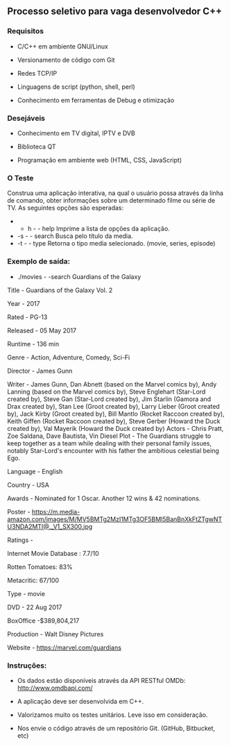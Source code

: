 ## Processo seletivo para vaga desenvolvedor C++

### Requisitos

* C/C++ em ambiente GNU/Linux

* Versionamento de código com Git

* Redes TCP/IP

* Linguagens de script (python, shell, perl)

* Conhecimento em ferramentas de Debug e otimização

### Desejáveis

* Conhecimento em TV digital, IPTV e DVB

* Biblioteca QT

* Programação em ambiente web (HTML, CSS, JavaScript)

### O Teste

Construa uma aplicação interativa, na qual o usuário possa através da linha de comando, obter
informações sobre um determinado filme ou série de TV.
As seguintes opções são esperadas:
* - h - - help
 Imprime a lista de opções da aplicação.
* -s - - search
 Busca pelo título da media.
* -t - - type
 Retorna o tipo media selecionado. (movie, series, episode)
 
### Exemplo de saída:

* ./movies - -search Guardians of the Galaxy

Title - Guardians of the Galaxy Vol. 2

Year - 2017

Rated - PG-13

Released - 05 May 2017

Runtime - 136 min

Genre - Action, Adventure, Comedy, Sci-Fi

Director - James Gunn

Writer - James Gunn, Dan Abnett (based on the Marvel comics by), Andy Lanning (based on the Marvel comics by), Steve
Englehart (Star-Lord created by), Steve Gan (Star-Lord created by), Jim Starlin (Gamora and Drax created by), Stan Lee (Groot
created by), Larry Lieber (Groot created by), Jack Kirby (Groot created by), Bill Mantlo (Rocket Raccoon created by), Keith Giffen
(Rocket Raccoon created by), Steve Gerber (Howard the Duck created by), Val Mayerik (Howard the Duck created by)
Actors - Chris Pratt, Zoe Saldana, Dave Bautista, Vin Diesel
Plot - The Guardians struggle to keep together as a team while dealing with their personal family issues, notably Star-Lord's
encounter with his father the ambitious celestial being Ego.

Language - English

Country - USA

Awards - Nominated for 1 Oscar. Another 12 wins & 42 nominations.

Poster - https://m.media-amazon.com/images/M/MV5BMTg2MzI1MTg3OF5BMl5BanBnXkFtZTgwNTU3NDA2MTI@._V1_SX300.jpg

Ratings -

Internet Movie Database : 7.7/10

Rotten Tomatoes: 83%

Metacritic: 67/100

Type - movie

DVD - 22 Aug 2017

BoxOffice -$389,804,217

Production - Walt Disney Pictures

Website - https://marvel.com/guardians

### Instruções:

* Os dados estão disponíveis através da API RESTful OMDb: http://www.omdbapi.com/

* A aplicação deve ser desenvolvida em C++.

* Valorizamos muito os testes unitários. Leve isso em consideração.

* Nos envie o código através de um repositório Git. (GitHub, Bitbucket, etc)